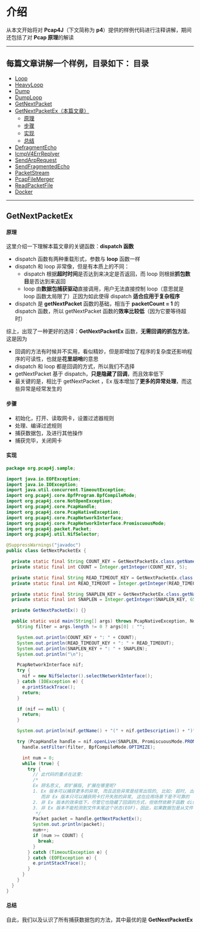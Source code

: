 介绍
======

从本文开始将对 **Pcap4J**（下文简称为 **p4**）提供的样例代码进行注释讲解，期间还包括了对 **Pcap 原理**的解读

****

每篇文章讲解一个样例，目录如下：
目录
-----
- [Loop](./2-sample-Loop.md)
- [HeavyLoop](./3-sample-HeavyLoop.md)
- [Dump](./4-sample-Dump.md)
- [DumpLoop](./5-sample-DumpLoop.md)
- [GetNextPacket](./6-sample-GetNextPacket.md)
- [GetNextPacketEx（本篇文章）](#GetNextPacketEx)
  - [原理](#原理)
  - [步骤](#步骤)
  - [实现](#实现)
  - [总结](#总结)
- [DefragmentEcho](./8-sample-DefragmentEcho.md)
- [IcmpV4ErrReplyer](./9-sample-IcmpV4ErrReplyer.md)
- [SendArpRequest](./10-sample-SendArpRequest.md)
- [SendFragmentedEcho](./11-sample-SendFragmentedEcho.md)
- [PacketStream](./12-sample-PacketStream.md)
- [PcapFileMerger](./13-sample-PcapFileMerger.md)
- [ReadPacketFile](./14-sample-ReadPacketFile.md)
- [Docker](./15-sample-Docker.md)

****

GetNextPacketEx
------

#### 原理 #####

这里介绍一下理解本篇文章的关键函数：**dispatch 函数**

- dispatch 函数有两种重载形式，参数与 **loop** 函数一样
- dispatch 和 loop 非常像，但是有本质上的不同：
  - dispatch 根据**超时时间**是否达到来决定是否返回，而 loop 则根据**抓包数目**是否达到来返回
  -  loop 由**数据包捕获驱动**直接调用，用户无法直接控制 loop（意思就是 loop 函数太局限了）正因为如此使得 dispatch **适合应用于复杂程序**
- dispatch 是 **getNextPacket** 函数的基础，相当于 **packetCount = 1** 的 dispatch 函数，所以 getNextPacket 函数的**效率比较低**（因为它要等待超时）

综上，出现了一种更好的选择：**GetNextPacketEx** 函数，**无需回调的抓包方法**，这是因为

- 回调的方法有时候并不实用，看似精妙，但是即增加了程序的复杂度还影响程序的可读性，也就是**花里胡哨**的意思
- dispatch 和 loop 都是回调的方式，所以我们不选择
- getNextPacket 基于 dispatch，**只是隐藏了回调**，而且效率低下
- 最关键的是，相比于 getNextPacket ，Ex 版本增加了**更多的异常处理**，而这些异常是经常发生的

#### 步骤 #####

- 初始化，打开、读取网卡，设置过滤器规则
- 处理、编译过滤规则
- 捕获数据包，及进行其他操作
- 捕获完毕，关闭网卡

#### 实现 #####

```java
package org.pcap4j.sample;

import java.io.EOFException;
import java.io.IOException;
import java.util.concurrent.TimeoutException;
import org.pcap4j.core.BpfProgram.BpfCompileMode;
import org.pcap4j.core.NotOpenException;
import org.pcap4j.core.PcapHandle;
import org.pcap4j.core.PcapNativeException;
import org.pcap4j.core.PcapNetworkInterface;
import org.pcap4j.core.PcapNetworkInterface.PromiscuousMode;
import org.pcap4j.packet.Packet;
import org.pcap4j.util.NifSelector;

@SuppressWarnings("javadoc")
public class GetNextPacketEx {

  private static final String COUNT_KEY = GetNextPacketEx.class.getName() + ".count";
  private static final int COUNT = Integer.getInteger(COUNT_KEY, 5);

  private static final String READ_TIMEOUT_KEY = GetNextPacketEx.class.getName() + ".readTimeout";
  private static final int READ_TIMEOUT = Integer.getInteger(READ_TIMEOUT_KEY, 10); // [ms]

  private static final String SNAPLEN_KEY = GetNextPacketEx.class.getName() + ".snaplen";
  private static final int SNAPLEN = Integer.getInteger(SNAPLEN_KEY, 65536); // [bytes]

  private GetNextPacketEx() {}

  public static void main(String[] args) throws PcapNativeException, NotOpenException {
    String filter = args.length != 0 ? args[0] : "";

    System.out.println(COUNT_KEY + ": " + COUNT);
    System.out.println(READ_TIMEOUT_KEY + ": " + READ_TIMEOUT);
    System.out.println(SNAPLEN_KEY + ": " + SNAPLEN);
    System.out.println("\n");

    PcapNetworkInterface nif;
    try {
      nif = new NifSelector().selectNetworkInterface();
    } catch (IOException e) {
      e.printStackTrace();
      return;
    }

    if (nif == null) {
      return;
    }

    System.out.println(nif.getName() + "(" + nif.getDescription() + ")");

    try (PcapHandle handle = nif.openLive(SNAPLEN, PromiscuousMode.PROMISCUOUS, READ_TIMEOUT)) {
      handle.setFilter(filter, BpfCompileMode.OPTIMIZE);

      int num = 0;
      while (true) {
        try {
          // 此代码的重点在这里:
          /*
          Ex 顾名思义, 即扩展版, 扩展在哪里呢?
          1. Ex 版本可以捕获更多的异常, 而且这些异常是经常出现的, 比如: 超时, 出错, EOF, 在不同情况下，Ex 版本会返回不同的值, 当然这些我们不必担心
             而非 Ex 版本只可以捕获网卡打开失败的异常, 这在应用场景下是不可靠的
          2. 非 Ex 版本的效率低下，尽管它也隐藏了回调的方式，但依然依赖于函数 dispatch (参数 packetCount 为 1)
          3. 非 Ex 版本不能检测到文件末尾这个状态(EOF)，因此，如果数据包是从文件读取来的，必须使用 Ex 版本 (见 ReadPacket 样例)。
           */
          Packet packet = handle.getNextPacketEx();
          System.out.println(packet);
          num++;
          if (num >= COUNT) {
            break;
          }
        } catch (TimeoutException e) {
        } catch (EOFException e) {
          e.printStackTrace();
        }
      }
    }
  }
}

```



#### 总结 #####

自此，我们以及认识了所有捕获数据包的方法，其中最优的是 **GetNextPacketEx**